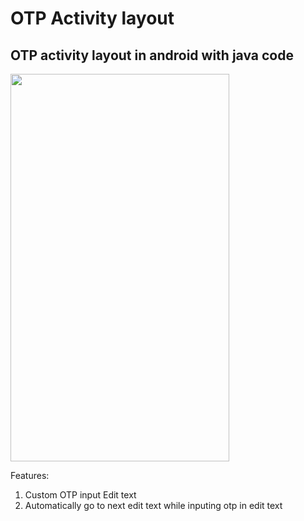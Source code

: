 # OTP Activity layout

## OTP activity layout in android with java code

<img src="http://iamrohitsuthar.000webhostapp.com/android/AndroidOTP/android_otp_github.png" width="350" height="620">


Features:
1. Custom OTP input Edit text
2. Automatically go to next edit text while inputing otp in edit text
